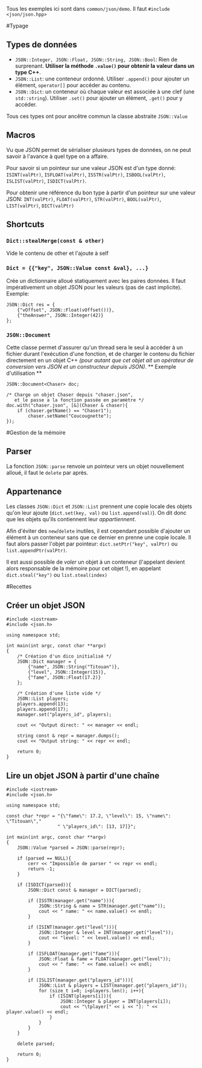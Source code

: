 Tous les exemples ici sont dans `common/json/demo`. Il faut `#include <json/json.hpp>`

#Typage
## Types de données
* `JSON::Integer, JSON::Float, JSON::String, JSON::Bool`: Rien de surprenant. **Utiliser la méthode `.value()` pour obtenir la valeur dans un type C++**.
* `JSON::List`: une conteneur ordonné. Utiliser `.append()` pour ajouter un élément, `operator[]` pour accéder au contenu.
* `JSON::Dict`: un conteneur où chaque valeur est associée à une clef (une `std::string`). Utiliser `.set()` pour ajouter un élément, `.get()` pour y accéder.

Tous ces types ont pour ancêtre commun la classe abstraite `JSON::Value`

## Macros
Vu que JSON permet de sérialiser plusieurs types de données, on ne peut savoir à l'avance à quel type on a affaire.

Pour savoir si un pointeur sur une valeur JSON est d'un type donné: `ISINT(valPtr)`, `ISFLOAT(valPtr)`, `ISSTR(valPtr)`, `ISBOOL(valPtr)`, `ISLIST(valPtr)`, `ISDICT(valPtr)`.

Pour obtenir une référence du bon type à partir d'un pointeur sur une valeur JSON: `INT(valPtr)`, `FLOAT(valPtr)`, `STR(valPtr)`, `BOOL(valPtr)`, `LIST(valPtr)`, `DICT(valPtr)`

## Shortcuts
### `Dict::stealMerge(const & other)`
Vide le contenu de other et l'ajoute à self

### `Dict = {{"key", JSON::Value const &val}, ...}`
Crée un dictionnaire alloué statiquement avec les paires données. Il faut impérativement un objet JSON pour les valeurs (pas de cast implicite). Exemple: 

	JSON::Dict res = {
		{"vOffset", JSON::Float(vOffset())},
		{"theAnswer", JSON::Integer(42)}
	};

### `JSON::Document`
Cette classe permet d'assurer qu'un thread sera le seul à accéder à un fichier durant l'exécution d'une fonction, et de charger le contenu du fichier directement en un objet C++ *(pour autant que cet objet ait un opérateur de conversion vers JSON et un constructeur depuis JSON)*. 
** Exemple d'utilisation **

	JSON::Document<Chaser> doc;
	
	/* Charge un objet Chaser depuis "chaser.json",
	   et le passe a la fonction passée en paramètre */
	doc.with("chaser.json", [&](Chaser & chaser){
		if (chaser.getName() == "Chaser1");
			chaser.setName("Coucougnette");
	});

#Gestion de la mémoire
## Parser
La fonction `JSON::parse` renvoie un pointeur vers un objet nouvellement alloué, il faut le `delete` par après.

## Appartenance
Les classes `JSON::Dict` et `JSON::List` prennent une copie locale des objets qu'on leur ajoute (`dict.set(key, val)` ou `list.append(val)`). On dit donc que les objets qu'ils contiennent leur *appartiennent*. 

Afin d'éviter des `new`/`delete` inutiles, il est cependant possible d'ajouter un élément à un conteneur sans que ce dernier en prenne une copie locale. Il faut alors passer l'objet par pointeur: `dict.setPtr("key", valPtr)` ou `list.appendPtr(valPtr)`.

Il est aussi possible de *voler* un objet à un conteneur (l'appelant devient alors responsable de la mémoire pour cet objet !), en appelant `dict.steal("key")` ou `list.steal(index)`

#Recettes
## Créer un objet JSON

	#include <iostream>
	#include <json.h>

	using namespace std;

	int main(int argc, const char **argv)
	{
		/* Création d'un dico initialisé */
		JSON::Dict manager = {
			{"name", JSON::String("Titouan")},
			{"level", JSON::Integer(15)},
			{"fame", JSON::Float(17.2)}
		};
		
		/* Création d'une liste vide */
		JSON::List players;
		players.append(13);
		players.append(17);
		manager.set("players_id", players);

		cout << "Output direct: " << manager << endl;
		
		string const & repr = manager.dumps();
		cout << "Output string: " << repr << endl;

		return 0;
	}


## Lire un objet JSON à partir d'une chaîne

	#include <iostream>
	#include <json.h>

	using namespace std;

	const char *repr = "{\"fame\": 17.2, \"level\": 15, \"name\": \"Titouan\","
					   " \"players_id\": [13, 17]}";

	int main(int argc, const char **argv)
	{
		JSON::Value *parsed = JSON::parse(repr);

		if (parsed == NULL){
			cerr << "Impossible de parser " << repr << endl;
			return -1;
		}

		if (ISDICT(parsed)){
			JSON::Dict const & manager = DICT(parsed);

			if (ISSTR(manager.get("name"))){
				JSON::String & name = STR(manager.get("name"));
				cout << " name: " << name.value() << endl;
			}

			if (ISINT(manager.get("level"))){
				JSON::Integer & level = INT(manager.get("level"));
				cout << "level: " << level.value() << endl;
			}

			if (ISFLOAT(manager.get("fame"))){
				JSON::Float & fame = FLOAT(manager.get("level"));
				cout << " fame: " << fame.value() << endl;
			}

			if (ISLIST(manager.get("players_id"))){
				JSON::List & players = LIST(manager.get("players_id"));
				for (size_t i=0; i<players.len(); i++){
					if (ISINT(players[i])){
						JSON::Integer & player = INT(players[i]);
						cout << "\tplayer[" << i << "]: " << player.value() << endl;
					}
				}
			}
		}

		delete parsed;

		return 0;
	}